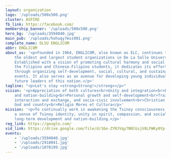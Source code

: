 ```yaml
---
layout: organization
logo: '/uploads/500x500.png'
cluster: ASPIRE
fb_link: https://facebook.com/
membership_banner: '/uploads/500x500.png'
hero_bg: '/uploads/3594040.jpg'
main_pub: '/uploads/hohuqy7mss901.png'
complete_name: DLSU ENGLICOM
abbr: ENGLICOM
about_us: '<p>Founded in 1964, ENGLICOM, also known as ELC, continues to be one of
    the oldest and largest student organizations in De La Salle University - Manila.
    Established with a vision of promoting cultural harmony and social awareness among
    the Filipino and Chinese-Filipino students, it dedicates its efforts in nation-building
    through organizing self-development, social, cultural, and sustainable socio-civic
    events. It also serves as an avenue for developing young individuals to become the
    future leaders of this nation.</p>'
tagline: "<p>Let's stay <strong>Strong!</strong></p>"
vision: '<p>Appreciation of both cultures<br>Unity and integration<br>Dedicated service
    and nation-building<br>Personal growth and self-development<br>Training, social
    interaction and exchange, and socio-civic involvement<br>Christian achievers for
    God and country<br>Religio Mores et Cultura</p>'
mission: '<p>To continually work in awakening the Tsinoy consciousness, instilling
    a sense of Tsinoy identity, unity in spirit, compassion, and social awareness through
    long-term development and nation-building.</p>'
reg_link: https://google.com/
vid_link: https://drive.google.com/file/d/16e-ZYRJVqy7NNlGsjV8LFWKy0Yp-gDnP/preview
events:
    - '/uploads/3594040.jpg'
    - '/uploads/2918041.jpg'
    - '/uploads/1078199.jpg'
---
```


